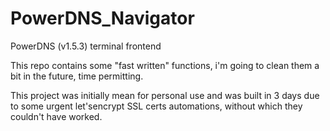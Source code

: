 # PowerDNS_Navigator
PowerDNS (v1.5.3) terminal frontend

This repo contains some "fast written" functions, i'm going to clean them a bit in the future, time permitting.

This project was initially mean for personal use and was built in 3 days due to some urgent let'sencrypt SSL certs automations, without which they couldn't have worked.
